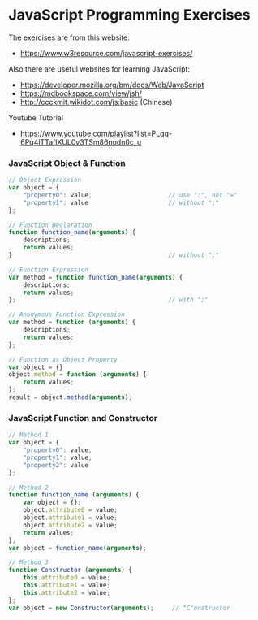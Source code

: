 # JavaScript Programming Exercises

The exercises are from this website:
* https://www.w3resource.com/javascript-exercises/

Also there are useful websites for learning JavaScript:
* https://developer.mozilla.org/bm/docs/Web/JavaScript
* https://mdbookspace.com/view/jsh/
* http://ccckmit.wikidot.com/js:basic (Chinese)

Youtube Tutorial
* https://www.youtube.com/playlist?list=PLqq-6Pq4lTTaflXUL0v3TSm86nodn0c_u


### JavaScript Object & Function
```js
// Object Expression
var object = {
    "property0": value,                     // use ":", not "="
    "property1": value                      // without ";"
};

// Function Declaration
function function_name(arguments) {
    descriptions;
    return values;
}                                           // without ";"

// Function Expression
var method = function function_name(arguments) {
    descriptions;
    return values;
};                                          // with ";"

// Anonymous Function Expression
var method = function (arguments) {
    descriptions;
    return values;
};

// Function as Object Property
var object = {}
object.method = function (arguments) {
    return values;
};
result = object.method(arguments);
```

### JavaScript Function and Constructor
```js
// Method 1
var object = {
    "property0": value,
    "property1": value,
    "property2": value
};

// Method 2
function function_name (arguments) {
    var object = {};
    object.attribute0 = value;
    object.attribute1 = value;
    object.attribute2 = value;
    return values;
};
var object = function_name(arguments);

// Method 3
function Constructor (arguments) {
    this.attribute0 = value;
    this.attribute1 = value;
    this.attribute2 = value;
};
var object = new Constructor(arguments);     // "C"onstructor
```
